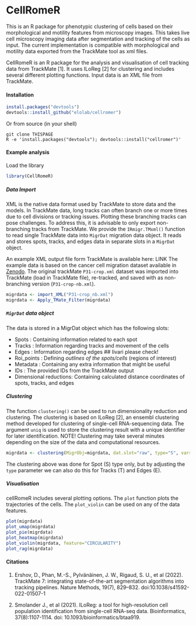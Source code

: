 # CellRomeR

This is an R package for phenotypic clustering of cells based on their morphological and motility features from microscopy images. This takes live cell microscopy imaging data after segmentation and tracking of the cells as input. The current implementation is compatible with morphological and motility data exported from the TrackMate tool as xml files.

CellRomeR is an R package for the analysis and visualisation of cell tracking data from TrackMate [1]. It uses ILoReg [2] for clustering and includes several different plotting functions. Input data is an XML file from TrackMate.

#### Installation
``` R 
install.packages("devtools")
devtools::install_github("elolab/cellromer")

```

Or from source (in your shell)
```
git clone THISPAGE
R -e 'install.packages("devtools"); devtools::install("cellromer")'
```


#### Example analysis

Load the library
``` R
library(CellRomeR)
```

##### Data Import

XML is the native data format used by TrackMate to store data and the models. In TrackMate data, long tracks can often branch one or more times due to cell divisions or tracking issues. Plotting these branching tracks can pose challenges. To address this, it is advisable to only export non-branching tracks from TrackMate. We provide the `IRmigr.TMxml()` function to read single TrackMate data into `MigrDat` migration data object. It reads and stores spots, tracks, and edges data in separate slots in a `MigrDat` object.

An example XML output file form TrackMate is available here: LINK
The example data is based on the cancer cell migration dataset available in [Zenodo](https://zenodo.org/records/5206107). The original trackMate `P31-crop.xml` dataset was imported into TrackMate (load in TrackMate file), re-tracked, and saved with as non-branching version (`P31-crop-nb.xml`).


``` R
migrdata <- import_XML("P31-crop_nb.xml")
migrdata <- Apply_TMate_Filter(migrdata)
```

##### `MigrDat` data object

The data is stored in a MigrDat object which has the following slots:

- Spots : Containing information related to each spot
- Tracks : Information regarding tracks and movement of the cells
- Edges : Information regarding edges ## Iivari please check!
- Roi_points : Defining *outlines of the spots/cells* (regions of interest)
- Metadata : Containing any extra information that might be useful
- IDs : The provided IDs from the TrackMate output
- Dimensional reductions: Containing calculated distance coordinates of spots, tracks, and edges
    
##### Clustering

The function `clustering()` can be used to run dimensionality reduction and clustering. The clustering is based on ILoReg [2], an ensembl clustering method developed for clustering of single-cell RNA-sequencing data. The argument `uniq` is used to store the clustering result with a unique identifier for later identification. NOTE! Clustering may take several minutes depending on the size of the data and computational resources.

``` R
migrdata <- clustering(MigrObj=migrdata, dat.slot="raw", type="S", vars=features, kILoReg=5)
```

The clustering above was done for Spot (S) type only, but by adjusting the `type` parameter we can also do this for Tracks (T) and Edges (E).

##### Visualisation

cellRomeR includes several plotting options. The `plot` function plots the trajectories of the cells. The `plot_violin` can be used on any of the data features. 

``` R
plot(migrdata)
plot_umap(migrdata)
plot_pie(migrdata)
plot_heatmap(migrdata)
plot_violin(migrdata, feature="CIRCULARITY")
plot_rag(migrdata)
```

#### Citations

1. Ershov, D., Phan, M.-S., Pylvänäinen, J. W., Rigaud, S. U., et al (2022). TrackMate 7: integrating state-of-the-art segmentation algorithms into tracking pipelines. Nature Methods, 19(7), 829–832. doi:10.1038/s41592-022-01507-1

2. Smolander J., et al (2021). ILoReg: a tool for high-resolution cell population identification from single-cell RNA-seq data. Bioinformatics, 37(8):1107-1114. doi: 10.1093/bioinformatics/btaa919.





